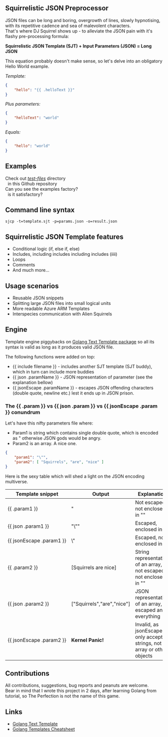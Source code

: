 ## Squirrelistic JSON Preprocessor ##

JSON files can be long and boring, overgrowth of lines, slowly hypnotising, with its repetitive cadence and sea of malevolent characters.<br/>
That's where DJ Squirrel shows up - to alleviate the JSON pain with it's flashy pre-processing formula:

**Squirrelistic JSON Template (SJT) + Input Parameters (JSON) = Long JSON**

This equation probably doesn't make sense, so let's delve into an obligatory Hello World example.

*Template:*

```JSON
{
    "hello": "{{ .helloText }}"
}
```

*Plus parameters:*

```JSON
{
    "helloText": "world"
}
```

*Equals:*

```JSON
{
    "hello": "world"
}
```

## Examples ##

Check out *[test-files](test-files)* directory<br/>
&nbsp;&nbsp;in this Github repository<br/>
Can you see the examples factory?<br/>
&nbsp;&nbsp;is it satisfactory?

## Command line syntax ##

```Shell
sjcp -t=template.sjt -p=params.json -o=result.json
```

## Squirrelistic JSON Template features ##

- Conditional logic (if, else if, else)
- Includes, including includes including includes (iiii)
- Loops
- Comments
- And much more...

## Usage scenarios ##

- Reusable JSON snippets
- Splitting large JSON files into small logical units
- More readable Azure ARM Templates
- Interspecies communication with Alien Squirrels

## Engine ##

Template engine piggybacks on [Golang Text Template package](https://golang.org/pkg/text/template/) so all its syntax is valid as long as it produces valid JSON file.

The following functions were added on top:
- {{ include filename }} - includes another SJT template (SJT buddy), which in turn can include more buddies
- {{ json .paramName }} - JSON representation of parameter (see the explanation bellow)
- {{ jsonEscape .paramName }} - escapes JSON offending characters (double quote, newline etc.) lest it ends up in JSON prison.

### The {{ .param }} vs {{ json .param }} vs {{ jsonEscape .param }} conundrum ###

Let's have this nifty parameters file where:
- Param1 is string which contains single double quote, which is encoded as \" otherwise JSON gods would be angry.
- Param2 is an array. A nice one.

```JSON
{
    "param1": "\"",
    "param2": [ "Squirrels", "are", "nice" ]
}
```

Here is the sexy table which will shed a light on the JSON encoding multiverse.

Template snippet | Output | Explanation
---------------- | ------ | -----------
{{&nbsp;.param1&nbsp;}} | " | Not escaped, not enclosed in ""
{{&nbsp;json&nbsp;.param1&nbsp;}} | "\\"" | Escaped, enclosed in ""
{{&nbsp;jsonEscape&nbsp;.param1&nbsp;}} | \\" | Escaped, not enclosed in ""
{{&nbsp;.param2&nbsp;}} | [Squirrels are nice] | String representation of an array, not escaped, not enclosed in ""
{{&nbsp;json&nbsp;.param2&nbsp;}} | \["Squirrels","are","nice"\] | JSON representation of an array, escaped and everything
{{&nbsp;jsonEscape&nbsp;.param2&nbsp;}} | **Kernel Panic!** | Invalid, as jsonEscape only accepts strings, not array or other objects

## Contributions ##

All contributions, suggestions, bug reports and peanuts are welcome.<br/>
Bear in mind that I wrote this project in 2 days, after learning Golang from tutorial, so The Perfection is not the name of this game.

## Links ##

 - [Golang Text Template](https://golang.org/pkg/text/template/)
 - [Golang Templates Cheatsheet](https://curtisvermeeren.github.io/2017/09/14/Golang-Templates-Cheatsheet)